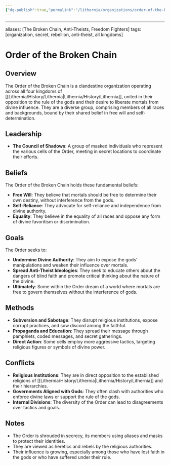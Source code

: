 ```yaml
---
{"dg-publish":true,"permalink":"/lithernia/organizations/order-of-the-broken-chain/"}
---
```



---
aliases: [The Broken Chain, Anti-Theists, Freedom Fighters]
tags: [organization, secret, rebellion, anti-theist, all kingdoms]


# Order of the Broken Chain

## Overview

The Order of the Broken Chain is a clandestine organization operating across all four kingdoms of [[Lithernia/History/Lithernia\|Lithernia/History/Lithernia]], united in their opposition to the rule of the gods and their desire to liberate mortals from divine influence. They are a diverse group, comprising members of all races and backgrounds, bound by their shared belief in free will and self-determination.

## Leadership

* **The Council of Shadows**: A group of masked individuals who represent the various cells of the Order, meeting in secret locations to coordinate their efforts.

## Beliefs

The Order of the Broken Chain holds these fundamental beliefs:

* **Free Will**: They believe that mortals should be free to determine their own destiny, without interference from the gods.
* **Self-Reliance**: They advocate for self-reliance and independence from divine authority.
* **Equality**: They believe in the equality of all races and oppose any form of divine favoritism or discrimination.

## Goals

The Order seeks to:

* **Undermine Divine Authority**: They aim to expose the gods' manipulations and weaken their influence over mortals.
* **Spread Anti-Theist Ideologies**: They seek to educate others about the dangers of blind faith and promote critical thinking about the nature of the divine.
* **Ultimately**: Some within the Order dream of a world where mortals are free to govern themselves without the interference of gods.

## Methods

* **Subversion and Sabotage**: They disrupt religious institutions, expose corrupt practices, and sow discord among the faithful.
* **Propaganda and Education**: They spread their message through pamphlets, coded messages, and secret gatherings.
* **Direct Action**: Some cells employ more aggressive tactics, targeting religious figures or symbols of divine power.

## Conflicts

* **Religious Institutions**: They are in direct opposition to the established religions of [[Lithernia/History/Lithernia\|Lithernia/History/Lithernia]] and their hierarchies.
* **Governments Aligned with Gods**: They often clash with authorities who enforce divine laws or support the rule of the gods.
* **Internal Divisions**: The diversity of the Order can lead to disagreements over tactics and goals.

## Notes

* The Order is shrouded in secrecy, its members using aliases and masks to protect their identities.
* They are viewed as heretics and rebels by the religious authorities.
* Their influence is growing, especially among those who have lost faith in the gods or who have suffered under their rule.
